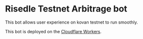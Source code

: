 # Risedle Testnet Arbitrage bot

This bot allows user experience on kovan testnet to run smoothly.

This bot is deployed on the
[Cloudflare Workers](https://developers.cloudflare.com/workers/).

